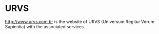 # URVS

<http://www.urvs.com.br> is the website of URVS (Universum Regitur Verum Sapientia) with the associated services.
